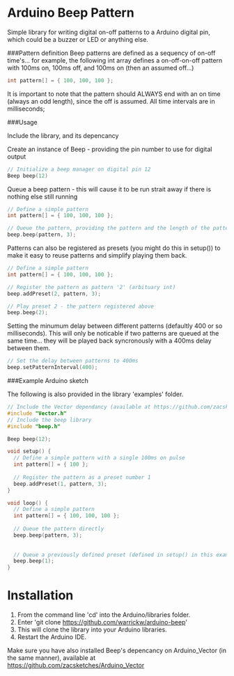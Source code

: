 Arduino Beep Pattern
==============

Simple library for writing digital on-off patterns to a Arduino digital pin, which could be a buzzer or LED or anything else.

###Pattern definition
Beep patterns are defined as a sequency of on-off time's... for example, the following int array
defines a on-off-on-off pattern with 100ms on, 100ms off, and 100ms on (then an assumed off...)

```C++
int pattern[] = { 100, 100, 100 };
```
It is important to note that the pattern should ALWAYS end with an on time (always an odd length), since the off is assumed.
All time intervals are in milliseconds;



###Usage

Include the library, and its depencancy 

Create an instance of Beep - providing the pin number to use for digital output

```C++
// Initialize a beep manager on digital pin 12
Beep beep(12)
```

Queue a beep pattern - this will cause it to be run strait away if there is nothing else still running

```C++
// Define a simple pattern
int pattern[] = { 100, 100, 100 };

// Queue the pattern, providing the pattern and the length of the pattern
beep.beep(pattern, 3);
```

Patterns can also be registered as presets (you might do this in setup()) to make it easy to reuse
patterns and simplify playing them back.

```C++
// Define a simple pattern
int pattern[] = { 100, 100, 100 };

// Register the pattern as pattern '2' (arbituary int)
beep.addPreset(2, pattern, 3);

// Play preset 2 - the pattern registered above
beep.beep(2);
```

Setting the minumum delay between different patterns (defaultly 400 or so milliseconds). This will only be noticable 
if two patterns are queued at the same time... they will be played back syncronously with a 400ms delay between them.

```C++
// Set the delay between patterns to 400ms
beep.setPatternInterval(400);
```

###Example Arduino sketch

The following is also provided in the library 'examples' folder.

```C++
// Include the Vector dependancy (available at https://github.com/zacsketches/Arduino_Vector/blob/master/README.md)
#include "Vector.h"
// Include the beep library
#include "beep.h"

Beep beep(12);

void setup() {
  // Define a simple pattern with a single 100ms on pulse
  int pattern[] = { 100 };
  
  // Register the pattern as a preset number 1
  beep.addPreset(1, pattern, 3);
}

void loop() {
  // Define a simple pattern
  int pattern[] = { 100, 100, 100 };
  
  // Queue the pattern directly
  beep.beep(pattern, 3);
  
  
  // Queue a previously defined preset (defined in setup() in this example()
  beep.beep(1);
}
```

Installation
==============

1. From the command line 'cd' into the Arduino/libraries folder.
2. Enter 'git clone https://github.com/warrickw/arduino-beep'
3. This will clone the library into your Arduino libraries.
4. Restart the Arduino IDE.

Make sure you have also installed Beep's depencancy on Arduino_Vector (in the same manner), available at
https://github.com/zacsketches/Arduino_Vector